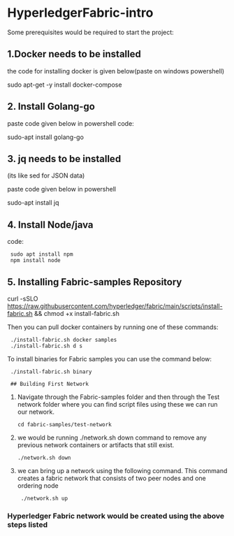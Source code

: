 # HyperledgerFabric-intro 
  
 Some prerequisites would be required to start the project: 
  
 ## 1.Docker needs to be installed 
  
 the code for installing docker is given below(paste on windows powershell) 
  
 sudo apt-get -y install docker-compose 
  
 ## 2. Install Golang-go 
  
 paste code given below in powershell 
 code:

 sudo-apt install golang-go 
  
 ## 3. jq needs to be installed 
 (its like sed for JSON data) 
  
 paste code given below in powershell 
  
 sudo-apt install jq 
  
 ## 4. Install Node/java 
 code: 
  
     sudo apt install npm 
     npm install node 
  
 ## 5. Installing Fabric-samples Repository 
  
  curl -sSLO https://raw.githubusercontent.com/hyperledger/fabric/main/scripts/install-fabric.sh && chmod +x install-fabric.sh 
  
 Then you can pull docker containers by running one of these commands: 
  
     ./install-fabric.sh docker samples 
     ./install-fabric.sh d s 
  
  
 To install binaries for Fabric samples you can use the command below: 
  
     ./install-fabric.sh binary 
  
     ## Building First Network 
 1. Navigate through the Fabric-samples folder and then through the Test network folder where you can find script files using these we can run our network. 
  
        cd fabric-samples/test-network 
  
  
 2. we would be running ./network.sh down command to remove any previous network containers or artifacts that still exist.  
  
        ./network.sh down 
  
 3. we can bring up a network using the following command. This command creates a fabric network that consists of two peer nodes and one ordering node 
  
         ./network.sh up 
  
 ###       Hyperledger Fabric network would be created using the above steps listed
